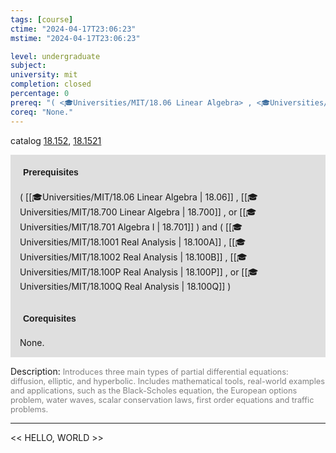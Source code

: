 ```yaml
---
tags: [course]
ctime: "2024-04-17T23:06:23"
mstime: "2024-04-17T23:06:23"

level: undergraduate
subject: 
university: mit
completion: closed
percentage: 0
prereq: "( <🎓Universities/MIT/18.06 Linear Algebra> , <🎓Universities/MIT/18.700 Linear Algebra> , or <🎓Universities/MIT/18.701 Algebra I> ) and ( <🎓Universities/MIT/18.1001 Real Analysis> , <🎓Universities/MIT/18.1002 Real Analysis> , <🎓Universities/MIT/18.100P Real Analysis> , or <🎓Universities/MIT/18.100Q Real Analysis> )"
coreq: "None."
---
```


catalog [18.152](http://student.mit.edu/catalog/m18a.html#18.152), [18.1521](http://student.mit.edu/catalog/m18a.html#18.1521)

<span style="display: block; padding: 15px; background-color: rgb(100, 100, 100, 0.2);"><font id="m_prereq1706_0" style="display: block; font-family: Arial, sans-serif; font-weight: bold; padding: 5px">Prerequisites</font><br><span id="prereq1706_0">( [[🎓Universities/MIT/18.06 Linear Algebra | 18.06]] , [[🎓Universities/MIT/18.700 Linear Algebra | 18.700]] , or [[🎓Universities/MIT/18.701 Algebra I | 18.701]] ) and ( [[🎓Universities/MIT/18.1001 Real Analysis | 18.100A]] , [[🎓Universities/MIT/18.1002 Real Analysis | 18.100B]] , [[🎓Universities/MIT/18.100P Real Analysis | 18.100P]] , or [[🎓Universities/MIT/18.100Q Real Analysis | 18.100Q]] )</span></span>
<span style="display: block; padding: 15px; background-color: rgb(100, 100, 100, 0.2);"><font id="m_coreq1706_0" style="display: block; font-family: Arial, sans-serif; font-weight: bold; padding: 5px">Corequisites</font><br><span id="coreq1706_0">None.</span></span>

<font style="">Description:</font>
<font style="color: grey; font-size: 0.8rem;">Introduces three main types of partial differential equations: diffusion, elliptic, and hyperbolic. Includes mathematical tools, real-world examples and applications, such as the Black-Scholes equation, the European options problem, water waves, scalar conservation laws, first order equations and traffic problems.</font>



---

<< HELLO, WORLD >>
